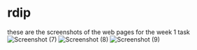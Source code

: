 # rdip
 these are the screenshots of the web pages for the week 1 task
 ![Screenshot (7)](https://user-images.githubusercontent.com/70164864/91643721-4c35c980-ea53-11ea-817f-3a5fa0c6e82d.png)
![Screenshot (8)](https://user-images.githubusercontent.com/70164864/91643722-4f30ba00-ea53-11ea-8cb7-e9af302a322d.png)
![Screenshot (9)](https://user-images.githubusercontent.com/70164864/91643723-522baa80-ea53-11ea-9622-2007966f76c5.png)
